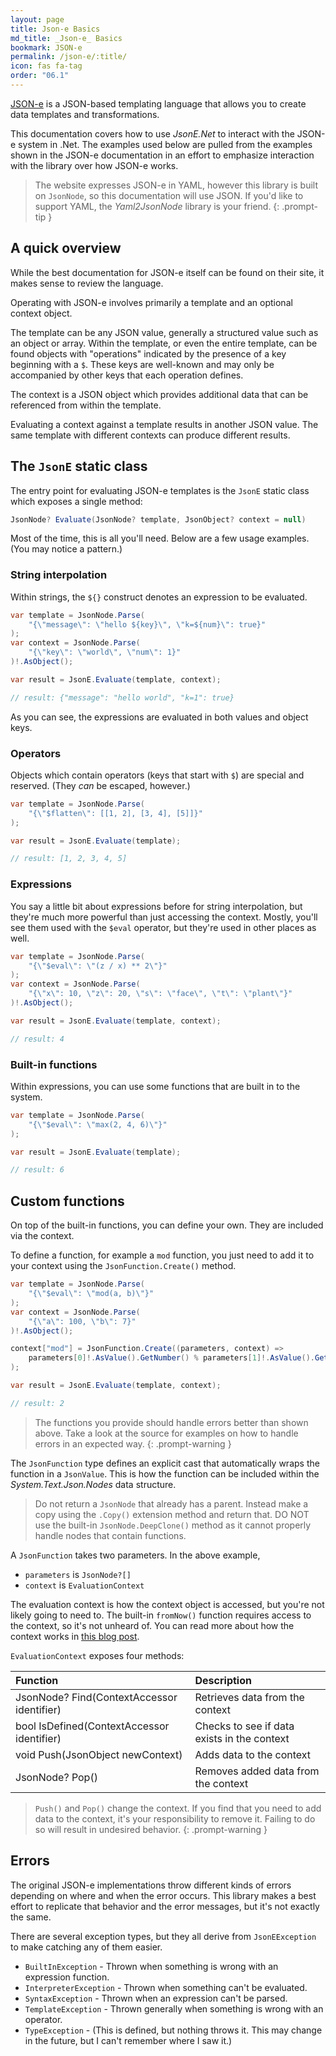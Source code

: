 ```yaml
---
layout: page
title: Json-e Basics
md_title: _Json-e_ Basics
bookmark: JSON-e
permalink: /json-e/:title/
icon: fas fa-tag
order: "06.1"
---
```


[JSON-e](https://json-e.js.org/) is a JSON-based templating language that allows you to create data templates and transformations.

This documentation covers how to use _JsonE.Net_ to interact with the JSON-e system in .Net.  The examples used below are pulled from the examples shown in the JSON-e documentation in an effort to emphasize interaction with the library over how JSON-e works.

> The website expresses JSON-e in YAML, however this library is built on `JsonNode`, so this documentation will use JSON.  If you'd like to support YAML, the _Yaml2JsonNode_ library is your friend.
{: .prompt-tip }

## A quick overview

While the best documentation for JSON-e itself can be found on their site, it makes sense to review the language.

Operating with JSON-e involves primarily a template and an optional context object.

The template can be any JSON value, generally a structured value such as an object or array.  Within the template, or even the entire template, can be found objects with "operations" indicated by the presence of a key beginning with a `$`.  These keys are well-known and may only be accompanied by other keys that each operation defines.

The context is a JSON object which provides additional data that can be referenced from within the template.

Evaluating a context against a template results in another JSON value.  The same template with different contexts can produce different results.

## The `JsonE` static class

The entry point for evaluating JSON-e templates is the `JsonE` static class which exposes a single method:

```c#
JsonNode? Evaluate(JsonNode? template, JsonObject? context = null)
```

Most of the time, this is all you'll need.  Below are a few usage examples.  (You may notice a pattern.)

### String interpolation

Within strings, the `${}` construct denotes an expression to be evaluated.

```c#
var template = JsonNode.Parse(
    "{\"message\": \"hello ${key}\", \"k=${num}\": true}"
);
var context = JsonNode.Parse(
    "{\"key\": \"world\", \"num\": 1}"
)!.AsObject();

var result = JsonE.Evaluate(template, context);

// result: {"message": "hello world", "k=1": true}
```

As you can see, the expressions are evaluated in both values and object keys.

### Operators

Objects which contain operators (keys that start with `$`) are special and reserved.  (They _can_ be escaped, however.)

```c#
var template = JsonNode.Parse(
    "{\"$flatten\": [[1, 2], [3, 4], [5]]}"
);

var result = JsonE.Evaluate(template);

// result: [1, 2, 3, 4, 5]
```

### Expressions

You say a little bit about expressions before for string interpolation, but they're much more powerful than just accessing the context.  Mostly, you'll see them used with the `$eval` operator, but they're used in other places as well.

```c#
var template = JsonNode.Parse(
    "{\"$eval\": \"(z / x) ** 2\"}"
);
var context = JsonNode.Parse(
    "{\"x\": 10, \"z\": 20, \"s\": \"face\", \"t\": \"plant\"}"
)!.AsObject();

var result = JsonE.Evaluate(template, context);

// result: 4
```

### Built-in functions

Within expressions, you can use some functions that are built in to the system.

```c#
var template = JsonNode.Parse(
    "{\"$eval\": \"max(2, 4, 6)\"}"
);

var result = JsonE.Evaluate(template);

// result: 6
```

## Custom functions

On top of the built-in functions, you can define your own.  They are included via the context.

To define a function, for example a `mod` function, you just need to add it to your context using the `JsonFunction.Create()` method.

```c#
var template = JsonNode.Parse(
    "{\"$eval\": \"mod(a, b)\"}"
);
var context = JsonNode.Parse(
    "{\"a\": 100, \"b\": 7}"
)!.AsObject();

context["mod"] = JsonFunction.Create((parameters, context) =>
    parameters[0]!.AsValue().GetNumber() % parameters[1]!.AsValue().GetNumber()
);

var result = JsonE.Evaluate(template, context);

// result: 2
```

> The functions you provide should handle errors better than shown above.  Take a look at the source for examples on how to handle errors in an expected way.
{: .prompt-warning }

The `JsonFunction` type defines an explicit cast that automatically wraps the function in a `JsonValue`.  This is how the function can be included within the _System.Text.Json.Nodes_ data structure.

> Do not return a `JsonNode` that already has a parent.  Instead make a copy using the `.Copy()` extension method and return that.  DO NOT use the built-in `JsonNode.DeepClone()` method as it cannot properly handle nodes that contain functions.

A `JsonFunction` takes two parameters.  In the above example,

- `parameters` is `JsonNode?[]`
- `context` is `EvaluationContext`

The evaluation context is how the context object is accessed, but you're not likely going to need to.  The built-in `fromNow()` function requires access to the context, so it's not unheard of.  You can read more about how the context works in [this blog post](https://blog.json-everything.net/posts/json-e/#the-context).

`EvaluationContext` exposes four methods:

|Function| Description|
|:--|:--|
|JsonNode? Find(ContextAccessor identifier)|Retrieves data from the context|
|bool IsDefined(ContextAccessor identifier)|Checks to see if data exists in the context|
|void Push(JsonObject newContext)|Adds data to the context|
|JsonNode? Pop()|Removes added data from the context|

> `Push()` and `Pop()` change the context.  If you find that you need to add data to the context, it's your responsibility to remove it.  Failing to do so will result in undesired behavior.
{: .prompt-warning }

## Errors

The original JSON-e implementations throw different kinds of errors depending on where and when the error occurs.  This library makes a best effort to replicate that behavior and the error messages, but it's not exactly the same.

There are several exception types, but they all derive from `JsonEException` to make catching any of them easier.

- `BuiltInException` - Thrown when something is wrong with an expression function.
- `InterpreterException` - Thrown when something can't be evaluated.
- `SyntaxException` - Thrown when an expression can't be parsed.
- `TemplateException` - Thrown generally when something is wrong with an operator.
- `TypeException` - (This is defined, but nothing throws it.  This may change in the future, but I can't remember where I saw it.)
